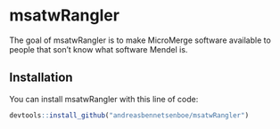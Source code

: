 
<!-- README.md is generated from README.Rmd. Please edit that file -->

# msatwRangler

<!-- badges: start -->
<!-- badges: end -->

The goal of msatwRangler is to make MicroMerge software available to
people that son’t know what software Mendel is.

## Installation

You can install msatwRangler with this line of code:

``` r
devtools::install_github("andreasbennetsenboe/msatwRangler")
```
